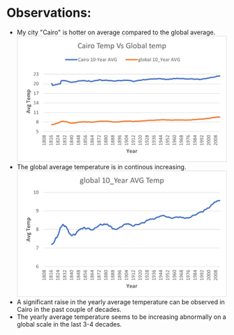 # Observations:
- My city "Cairo" is hotter on average compared to the global average.
![alt text](https://github.com/khaledGamal97/Exploring-Weather-Trends/blob/main/2.Processing%20the%20data/Cairo%20temp%20Vs%20Global%20temp.png?raw=true)
- The global average temperature is in continous increasing.
![alt text](https://github.com/khaledGamal97/Exploring-Weather-Trends/blob/main/2.Processing%20the%20data/Global%20Temperature.png?raw=true)
- A significant raise in the yearly average temperature can be observed in Cairo in the past couple of decades.
- The yearly average temperature seems to be increasing abnormally on a global scale in the last 3-4 decades.
